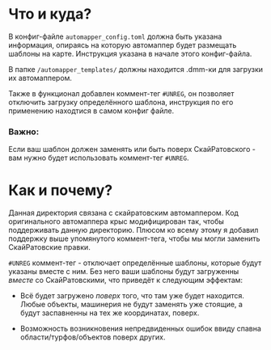 # Что и куда?

В конфиг-файле `automapper_config.toml` должна быть указана информация, опираясь на которую автомаппер будет размещать шаблоны на карте. Инструкция указана в начале этого конфиг-файла.

В папке `/automapper_templates/` должны находится .dmm-ки для загрузки их автомаппером.

Также в функционал добавлен коммент-тег `#UNREG`, он позволяет отключить загрузку определённого шаблона, инструкция по его применению находтися в самом конфиг файле.

### **Важно:**

Если ваш шаблон должен заменять или быть поверх СкайРатовского - вам нужно будет использовать коммент-тег `#UNREG`.

# Как и почему?

Данная директория связана с скайратовским автомаппером. Код оригинального автомаппера крыс модифицирован так, чтобы поддерживать данную директорию. Плюсом ко всему этому я добавил поддержку выше упомянутого коммент-тега, чтобы мы могли заменить СкайРатовские правки.

`#UNREG` коммент-тег - отключает определённые шаблоны, которые будут указаны вместе с ним. Без него ваши шаблоны будут загруженны _вместе_ со СкайРатовскими, что приведёт к следующим эффектам:

- Всё будет загружено _поверх_ того, что там уже будет находится. Любые объекты, машинерия не будут заменять уже стоящие, а будут заспавненны на тех же координатах, поверх.

- Возможность возникновения непредвиденных ошибок ввиду спавна области/турфов/объектов поверх других.
